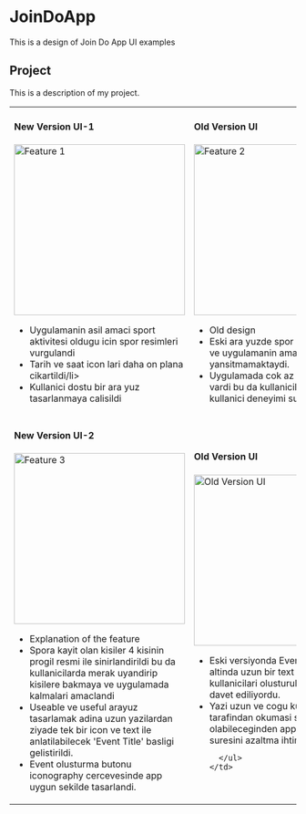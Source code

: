 # JoinDoApp

This is a design of Join Do App UI examples

## Project

This is a description of my project.

<table>
  <tr>
    <td>
      <h4>New Version UI-1</h4>
      <img src="https://github.com/user-attachments/assets/fa2bde6d-9de9-4067-8efd-eacb42758a27" alt="Feature 1" width="300"/>
      <ul>
        <li>Uygulamanin asil amaci sport aktivitesi oldugu icin spor resimleri vurgulandi</li>
        <li>Tarih ve saat icon lari daha on plana cikartildi/li>
        <li>Kullanici dostu bir ara yuz tasarlanmaya calisildi</li>
      </ul>
    </td>
    <td>
      <h4>Old Version UI</h4>
      <img src="https://github.com/user-attachments/assets/5c8c9407-c7b9-4d8f-a147-7a6123fdce3b" alt="Feature 2" width="300"/>
      <ul>
        <li>Old design</li>
        <li>Eski ara yuzde spor icon cok kucuk ve uygulamanin amacini tam yansitmamaktaydi.</li>
        <li>Uygulamada cok az white space vardi bu da kullanicilara sikici bir kullanici deneyimi sunabiliyordu.</li>
      </ul>
    </td>
  </tr>
  <tr>
    <td>
      <h4>New Version UI-2</h4>
      <img src="https://github.com/user-attachments/assets/aa603860-242d-45d1-b63f-d8c5da2af697" alt="Feature 3" width="300"/>
      <ul>
        <li>Explanation of the feature</li>
        <li>Spora kayit olan kisiler 4 kisinin progil resmi ile sinirlandirildi bu da kullanicilarda merak uyandirip kisilere bakmaya ve uygulamada kalmalari amaclandi</li>
        <li>Useable ve useful arayuz tasarlamak adina uzun yazilardan ziyade tek bir icon ve text ile anlatilabilecek 'Event Title' basligi gelistirildi.</li>
         <li>Event olusturma butonu iconography cercevesinde app uygun sekilde tasarlandi.</li>
      </ul>
    </td>
    <td>
      <h4>Old Version UI</h4>
      <img src="https://github.com/user-attachments/assets/5c8c9407-c7b9-4d8f-a147-7a6123fdce3b" alt="Old Version UI" width="300"/>
      <ul>
        <li>Eski versiyonda Event title adi altinda uzun bir text mevcuttu ve kullanicilari olusturulan uygulamaya davet ediliyordu.</li>
        <li>Yazi uzun ve cogu kullanici tarafindan okumasi sikici olabileceginden app de kalma suresini azaltma ihtimali yuksekti.</li>
       
      </ul>
    </td>
  </tr>
</table>
